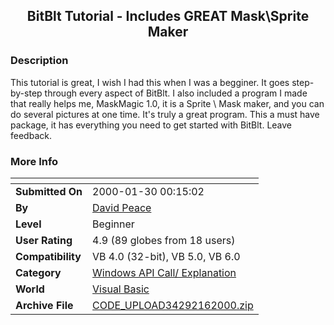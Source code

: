 ﻿<div align="center">

## BitBlt Tutorial \- Includes GREAT Mask\\Sprite Maker


</div>

### Description

This tutorial is great, I wish I had this when I was a begginer. It goes step-by-step through every aspect of BitBlt. I also included a program I made that really helps me, MaskMagic 1.0, it is a Sprite \ Mask maker, and you can do several pictures at one time. It's truly a great program. This a must have package, it has everything you need to get started with BitBlt. Leave feedback.
 
### More Info
 


<span>             |<span>
---                |---
**Submitted On**   |2000-01-30 00:15:02
**By**             |[David Peace](https://github.com/Planet-Source-Code/PSCIndex/blob/master/ByAuthor/david-peace.md)
**Level**          |Beginner
**User Rating**    |4.9 (89 globes from 18 users)
**Compatibility**  |VB 4\.0 \(32\-bit\), VB 5\.0, VB 6\.0
**Category**       |[Windows API Call/ Explanation](https://github.com/Planet-Source-Code/PSCIndex/blob/master/ByCategory/windows-api-call-explanation__1-39.md)
**World**          |[Visual Basic](https://github.com/Planet-Source-Code/PSCIndex/blob/master/ByWorld/visual-basic.md)
**Archive File**   |[CODE\_UPLOAD34292162000\.zip](https://github.com/Planet-Source-Code/david-peace-bitblt-tutorial-includes-great-mask-sprite-maker__1-6077/archive/master.zip)








